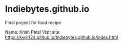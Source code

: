 # Indiebytes.github.io
Final project for food recipe 






Name: Krish Patel
Visit site: https://kvp1124.github.io/Indiebytes.github.io/index.html
